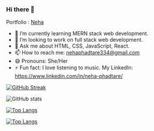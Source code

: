 ### Hi there 👋
Portfolio : <a href='https://nehap0.github.io/'>Neha</a>


- 🌱 I’m currently learning MERN stack web development.
- 👯 I’m looking to work on full stack web development.
- 💬 Ask me about HTML, CSS, JavaScript, React.
- 📫 How to reach me: nehaphadtare334@gmail.com
- 😄 Pronouns: She/Her
- ⚡ Fun fact: I love listening to music.
 My LinkedIn: https://www.linkedin.com/in/neha-phadtare/
 
 
[![GitHub Streak](https://streak-stats.demolab.com/?user=NehaP0&theme=radical)](https://git.io/streak-stats)


![GitHub stats](https://github-readme-stats.vercel.app/api?username=NehaP0&show_icons=true&theme=radical)

[![Top Langs](https://github-readme-stats.vercel.app/api/top-langs/?username=NehaP0&layout=compact)](https://github.com/NehaP0/github-readme-stats)

[![Top Langs](https://github-readme-stats.vercel.app/api/top-langs/?username=NehaP0)](https://github.com/NehaP0/github-readme-stats)





